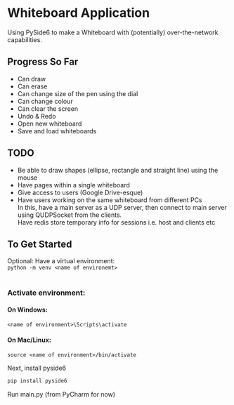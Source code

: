 # Whiteboard Application
Using PySide6 to make a Whiteboard with (potentially) over-the-network capabilities.

## Progress So Far
- Can draw
- Can erase
- Can change size of the pen using the dial
- Can change colour
- Can clear the screen
- Undo & Redo
- Open new whiteboard
- Save and load whiteboards

## TODO
- Be able to draw shapes (ellipse, rectangle and straight line) using the mouse
- Have pages within a single whiteboard
- Give access to users (Google Drive-esque) <br>
- Have users working on the same whiteboard from different PCs
  <br>In this, have a main server as a UDP server, then connect to main server using QUDPSocket from the clients.
  <br>Have redis store temporary info for sessions i.e. host and clients etc

## To Get Started
Optional: Have a virtual environment: <br> `python -m venv <name of environemt>` <br><br>
### Activate environment: <br>
#### On Windows:
`<name of environment>\Scripts\activate`

#### On Mac/Linux:
`source <name of environment>/bin/activate`

Next, install pyside6
```python
pip install pyside6
```

Run main.py (from PyCharm for now)
